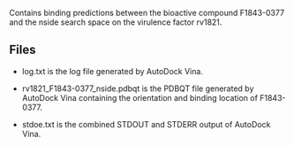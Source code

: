 Contains binding predictions between the bioactive compound F1843-0377 and the nside search space on the virulence factor rv1821.

## Files

- log.txt is the log file generated by AutoDock Vina.

- rv1821_F1843-0377_nside.pdbqt is the PDBQT file generated by AutoDock Vina containing the orientation and binding location of F1843-0377.

- stdoe.txt is the combined STDOUT and STDERR output of AutoDock Vina.


